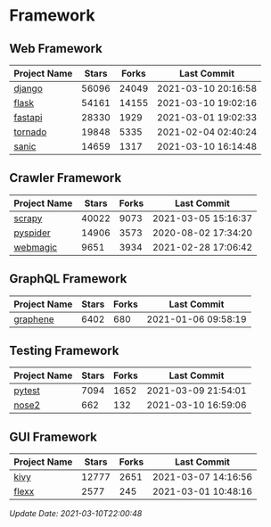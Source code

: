 # Framework

## Web Framework
| Project Name | Stars | Forks | Last Commit |
| ------------ | ----- | ----- | ----------- |
| [django](https://github.com/django/django) | 56096 | 24049 | 2021-03-10 20:16:58 |
| [flask](https://github.com/pallets/flask) | 54161 | 14155 | 2021-03-10 19:02:16 |
| [fastapi](https://github.com/tiangolo/fastapi) | 28330 | 1929 | 2021-03-01 19:02:33 |
| [tornado](https://github.com/tornadoweb/tornado) | 19848 | 5335 | 2021-02-04 02:40:24 |
| [sanic](https://github.com/sanic-org/sanic) | 14659 | 1317 | 2021-03-10 16:14:48 |

## Crawler Framework
| Project Name | Stars | Forks | Last Commit |
| ------------ | ----- | ----- | ----------- |
| [scrapy](https://github.com/scrapy/scrapy) | 40022 | 9073 | 2021-03-05 15:16:37 |
| [pyspider](https://github.com/binux/pyspider) | 14906 | 3573 | 2020-08-02 17:34:20 |
| [webmagic](https://github.com/code4craft/webmagic) | 9651 | 3934 | 2021-02-28 17:06:42 |

## GraphQL Framework
| Project Name | Stars | Forks | Last Commit |
| ------------ | ----- | ----- | ----------- |
| [graphene](https://github.com/graphql-python/graphene) | 6402 | 680 | 2021-01-06 09:58:19 |

## Testing Framework
| Project Name | Stars | Forks | Last Commit |
| ------------ | ----- | ----- | ----------- |
| [pytest](https://github.com/pytest-dev/pytest) | 7094 | 1652 | 2021-03-09 21:54:01 |
| [nose2](https://github.com/nose-devs/nose2) | 662 | 132 | 2021-03-10 16:59:06 |

## GUI Framework
| Project Name | Stars | Forks | Last Commit |
| ------------ | ----- | ----- | ----------- |
| [kivy](https://github.com/kivy/kivy) | 12777 | 2651 | 2021-03-07 14:16:56 |
| [flexx](https://github.com/flexxui/flexx) | 2577 | 245 | 2021-03-01 10:48:16 |

*Update Date: 2021-03-10T22:00:48*